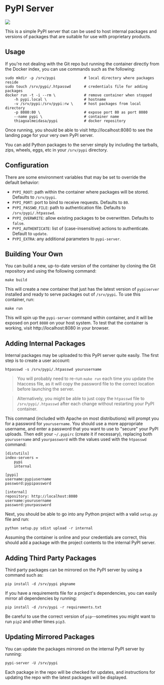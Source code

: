 PyPI Server
===========

[![](https://images.microbadger.com/badges/image/thiagoalmeidasa/pypi.svg)](https://microbadger.com/images/thiagoalmeidasa/pypi "Get your own image badge on microbadger.com")

This is a simple PyPI server that can be used to host internal packages and
versions of packages that are suitable for use with proprietary products.

Usage
-----

If you're not dealing with the Git repo but running the container directly from
the Docker index, you can use commands such as the following:

    sudo mkdir -p /srv/pypi             # local directory where packages reside
    sudo touch /srv/pypi/.htpasswd      # credentials file for adding packages
    docker run -t -i --rm \             # remove container when stopped
        -h pypi.local \                 # hostname
        -v /srv/pypi:/srv/pypi:rw \     # host packages from local directory
        -p 8080:80 \                    # expose port 80 as port 8080
        --name pypi \                   # container name
        thiagoalmeidasa/pypi            # docker repository

Once running, you should be able to visit http://localhost:8080 to see the
landing page for your very own PyPI server.

You can add Python packages to the server simply by including the tarballs,
zips, wheels, eggs, etc in your `/srv/pypi` directory.

Configuration
-------------

There are some environment variables that may be set to override the default
behavior:

* ``PYPI_ROOT``: path within the container where packages will be stored.
  Defaults to ``/srv/pypi``.
* ``PYPI_PORT``: port to bind to receive requests. Defaults to ``80``.
* ``PYPI_PASSWD_FILE``: path to authentication file. Defaults to
  ``/srv/pypi/.htpasswd``.
* ``PYPI_OVERWRITE``: allow existing packages to be overwritten. Defaults to
  ``false``.
* ``PYPI_AUTHENTICATE``: list of (case-insensitive) actions to authenticate.
  Default to `update`.
* ``PYPI_EXTRA``: any additional parameters to ``pypi-server``.

Building Your Own
-----------------

You can build a new, up-to-date version of the container by cloning the Git
repository and using the following command:

    make build

This will create a new container that just has the latest version of
`pypiserver` installed and ready to serve packages out of `/srv/pypi`. To use
this container, run:

    make run

This will spin up the `pypi-server` command within container, and it will be
exposed on port `8080` on your host system. To test that the container is
working, visit http://localhost:8080 in your browser.

Adding Internal Packages
------------------------

Internal packages may be uploaded to this PyPI server quite easily. The first
step is to create a user account:

    htpasswd -s /srv/pypi/.htpasswd yourusername

> You will probably need to re-run `make run` each time you update the
htaccess file, as it will copy the password file to the correct location
before launching the server.

> Alternatively, you might be able to just copy the `htpasswd` file to
`/srv/pypi/.htpasswd` after each change without restarting your PyPI
container.

This command (included with Apache on most distributions) will prompt you for a
password for `yourusername`. You should use a more appropriate username, and
enter a password that you want to use to "secure" your PyPI uploads. Then edit
your `~/.pypirc` (create it if necessary), replacing both `yourusername` and
`yourpassword` with the values used with the `htpasswd` command:

    [distutils]
    index-servers =
        pypi
        internal

    [pypi]
    username:pypiusername
    password:pypipassword

    [internal]
    repository: http://localhost:8080
    username:yourusername
    password:yourpassword

Next, you should be able to go into any Python project with a valid
`setup.py` file and run:

    python setup.py sdist upload -r internal

Assuming the container is online and your credentials are correct, this should
add a package with the project contents to the internal PyPI server.

Adding Third Party Packages
---------------------------

Third party packages can be mirrored on the PyPI server by using a command such
as:

    pip install -d /srv/pypi pkgname

If you have a requirements file for a project's dependencies, you can easily
mirror all dependencies by running:

    pip install -d /srv/pypi -r requirements.txt

Be careful to use the correct version of `pip`--sometimes you might want to run
`pip2` and other times `pip3`.

Updating Mirrored Packages
--------------------------

You can update the packages mirrored on the internal PyPI server by running:

    pypi-server -U /srv/pypi

Each package in the repo will be checked for updates, and instructions for
updating the repo with the latest packages will be displayed.
